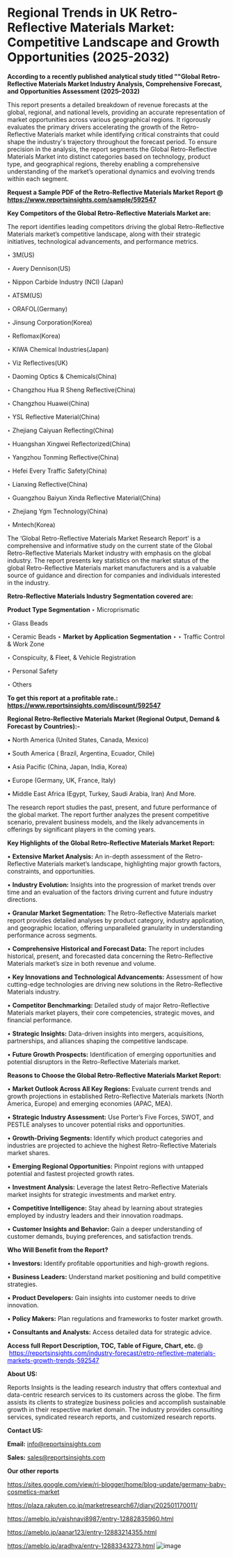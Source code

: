 # Regional Trends in UK Retro-Reflective Materials Market: Competitive Landscape and Growth Opportunities (2025-2032)

<strong>According to a recently published analytical study titled ""Global Retro-Reflective Materials Market Industry Analysis, Comprehensive Forecast, and Opportunities Assessment (2025–2032)</strong>

This report presents a detailed breakdown of revenue forecasts at the global, regional, and national levels, providing an accurate representation of market opportunities across various geographical regions. It rigorously evaluates the primary drivers accelerating the growth of the Retro-Reflective Materials market while identifying critical constraints that could shape the industry's trajectory throughout the forecast period. To ensure precision in the analysis, the report segments the Global Retro-Reflective Materials Market into distinct categories based on technology, product type, and geographical regions, thereby enabling a comprehensive understanding of the market’s operational dynamics and evolving trends within each segment.

<strong>Request a Sample PDF of the Retro-Reflective Materials Market Report </strong><strong>@<a href=https://www.reportsinsights.com/sample/592547 style=color:#0000ff;> https://www.reportsinsights.com/sample/592547</a></strong></font>

<strong>Key Competitors of the Global Retro-Reflective Materials Market are:</strong>

The report identifies leading competitors driving the global Retro-Reflective Materials market’s competitive landscape, along with their strategic initiatives, technological advancements, and performance metrics.

‣ 3M(US)

‣ Avery Dennison(US)

‣ Nippon Carbide Industry (NCI) (Japan)

‣ ATSM(US)

‣ ORAFOL(Germany)

‣ Jinsung Corporation(Korea)

‣ Reflomax(Korea)

‣ KIWA Chemical Industries(Japan)

‣ Viz Reflectives(UK)

‣ Daoming Optics & Chemicals(China)

‣ Changzhou Hua R Sheng Reflective(China)

‣ Changzhou Huawei(China)

‣ YSL Reflective Material(China)

‣ Zhejiang Caiyuan Reflecting(China)

‣ Huangshan Xingwei Reflectorized(China)

‣ Yangzhou Tonming Reflective(China)

‣ Hefei Every Traffic Safety(China)

‣ Lianxing Reflective(China)

‣ Guangzhou Baiyun Xinda Reflective Material(China)

‣ Zhejiang Ygm Technology(China)

‣ Mntech(Korea)

The ‘Global Retro-Reflective Materials Market Research Report’ is a comprehensive and informative study on the current state of the Global Retro-Reflective Materials Market industry with emphasis on the global industry. The report presents key statistics on the market status of the global Retro-Reflective Materials market manufacturers and is a valuable source of guidance and direction for companies and individuals interested in the industry.

<strong>Retro-Reflective Materials Industry Segmentation covered are:</strong>

<strong>Product Type Segmentation</strong>
‣
Microprismatic

‣ Glass Beads

‣ Ceramic Beads
‣ 
<strong>Market by Application Segmentation</strong>
‣
‣  Traffic Control & Work Zone

‣ Conspicuity, & Fleet, & Vehicle Registration

‣ Personal Safety

‣ Others

<strong>To get this report at a profitable rate.: <a href=https://www.reportsinsights.com/discount/592547 style=color:#0000ff;>https://www.reportsinsights.com/discount/592547</a></strong></font>

<strong>Regional Retro-Reflective Materials Market (Regional Output, Demand &amp; Forecast by Countries):-</strong>

• North America (United States, Canada, Mexico)

• South America ( Brazil, Argentina, Ecuador, Chile)

• Asia Pacific (China, Japan, India, Korea)

• Europe (Germany, UK, France, Italy)

• Middle East Africa (Egypt, Turkey, Saudi Arabia, Iran) And More.

The research report studies the past, present, and future performance of the global market. The report further analyzes the present competitive scenario, prevalent business models, and the likely advancements in offerings by significant players in the coming years.

<strong>Key Highlights of the Global Retro-Reflective Materials Market Report:</strong>

• <strong>Extensive Market Analysis:</strong> An in-depth assessment of the Retro-Reflective Materials market’s landscape, highlighting major growth factors, constraints, and opportunities.

• <strong>Industry Evolution:</strong> Insights into the progression of market trends over time and an evaluation of the factors driving current and future industry directions.

• <strong>Granular Market Segmentation:</strong> The Retro-Reflective Materials market report provides detailed analyses by product category, industry application, and geographic location, offering unparalleled granularity in understanding performance across segments.

• <strong>Comprehensive Historical and Forecast Data:</strong> The report includes historical, present, and forecasted data concerning the Retro-Reflective Materials market’s size in both revenue and volume.

• <strong>Key Innovations and Technological Advancements:</strong> Assessment of how cutting-edge technologies are driving new solutions in the Retro-Reflective Materials industry.

• <strong>Competitor Benchmarking:</strong> Detailed study of major Retro-Reflective Materials market players, their core competencies, strategic moves, and financial performance.

• <strong>Strategic Insights:</strong> Data-driven insights into mergers, acquisitions, partnerships, and alliances shaping the competitive landscape.

• <strong>Future Growth Prospects:</strong> Identification of emerging opportunities and potential disruptors in the Retro-Reflective Materials market.

<strong>Reasons to Choose the Global Retro-Reflective Materials Market Report:</strong>

• <strong>Market Outlook Across All Key Regions:</strong> Evaluate current trends and growth projections in established Retro-Reflective Materials markets (North America, Europe) and emerging economies (APAC, MEA).

• <strong>Strategic Industry Assessment:</strong> Use Porter’s Five Forces, SWOT, and PESTLE analyses to uncover potential risks and opportunities.

• <strong>Growth-Driving Segments:</strong> Identify which product categories and industries are projected to achieve the highest Retro-Reflective Materials market shares.

• <strong>Emerging Regional Opportunities:</strong> Pinpoint regions with untapped potential and fastest projected growth rates.

• <strong>Investment Analysis:</strong> Leverage the latest Retro-Reflective Materials market insights for strategic investments and market entry.

• <strong>Competitive Intelligence:</strong> Stay ahead by learning about strategies employed by industry leaders and their innovation roadmaps.

• <strong>Customer Insights and Behavior:</strong> Gain a deeper understanding of customer demands, buying preferences, and satisfaction trends.

<strong>Who Will Benefit from the Report?</strong>

• <strong>Investors:</strong> Identify profitable opportunities and high-growth regions.

• <strong>Business Leaders:</strong> Understand market positioning and build competitive strategies.

• <strong>Product Developers:</strong> Gain insights into customer needs to drive innovation.

• <strong>Policy Makers:</strong> Plan regulations and frameworks to foster market growth.

• <strong>Consultants and Analysts:</strong> Access detailed data for strategic advice.
</ul>
<strong>Access full Report Description, TOC, Table of Figure, Chart, etc. </strong>@  <a href=https://reportsinsights.com/industry-forecast/retro-reflective-materials-markets-growth-trends-592547 style=color:#0000ff;>https://reportsinsights.com/industry-forecast/retro-reflective-materials-markets-growth-trends-592547</a></font>

<strong><strong>About US</strong>:</strong>

Reports Insights is the leading research industry that offers contextual and data-centric research services to its customers across the globe. The firm assists its clients to strategize business policies and accomplish sustainable growth in their respective market domain. The industry provides consulting services, syndicated research reports, and customized research reports.

<strong>Contact US:</strong>

<p class=""""><b>Email:</b> <a href=mailto:info@reportsinsights.com>info@reportsinsights.com</a></p>
<p class=""""><b>Sales:</b> <a href=mailto:sales@reportsinsights.com>sales@reportsinsights.com</a></p>

<strong>Our other reports</strong>

<a href=https://sites.google.com/view/ri-blogger/home/blog-update/germany-baby-cosmetics-market>https://sites.google.com/view/ri-blogger/home/blog-update/germany-baby-cosmetics-market</a>

<a href=https://plaza.rakuten.co.jp/marketresearch67/diary/202501170011/>https://plaza.rakuten.co.jp/marketresearch67/diary/202501170011/</a>

<a href=https://ameblo.jp/vaishnavi8987/entry-12882835960.html>https://ameblo.jp/vaishnavi8987/entry-12882835960.html</a>

<a href=https://ameblo.jp/aanar123/entry-12883214355.html>https://ameblo.jp/aanar123/entry-12883214355.html</a>

<a href=https://ameblo.jp/aradhya/entry-12883343273.html>https://ameblo.jp/aradhya/entry-12883343273.html</a>
![image](https://github.com/user-attachments/assets/fcee6fa7-7654-4c31-bbdf-e1da83573846)

